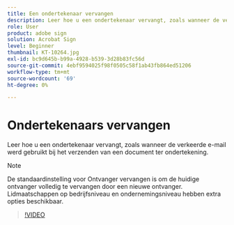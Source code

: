 ```yaml
---
title: Een ondertekenaar vervangen
description: Leer hoe u een ondertekenaar vervangt, zoals wanneer de verkeerde e-mail werd gebruikt bij het verzenden van een document ter ondertekening
role: User
product: adobe sign
solution: Acrobat Sign
level: Beginner
thumbnail: KT-10264.jpg
exl-id: bc9d645b-b99a-4928-b539-3d28b83fc56d
source-git-commit: 4ebf9594025f98f0505c58f1ab43fb864ed51206
workflow-type: tm+mt
source-wordcount: '69'
ht-degree: 0%

---
```


# Ondertekenaars vervangen

Leer hoe u een ondertekenaar vervangt, zoals wanneer de verkeerde e-mail werd gebruikt bij het verzenden van een document ter ondertekening.

>[!NOTE]
>
>De standaardinstelling voor Ontvanger vervangen is om de huidige ontvanger volledig te vervangen door een nieuwe ontvanger. Lidmaatschappen op bedrijfsniveau en ondernemingsniveau hebben extra opties beschikbaar.

>[!VIDEO](https://video.tv.adobe.com/v/342340?quality=12&learn=on&hidetitle=true)
